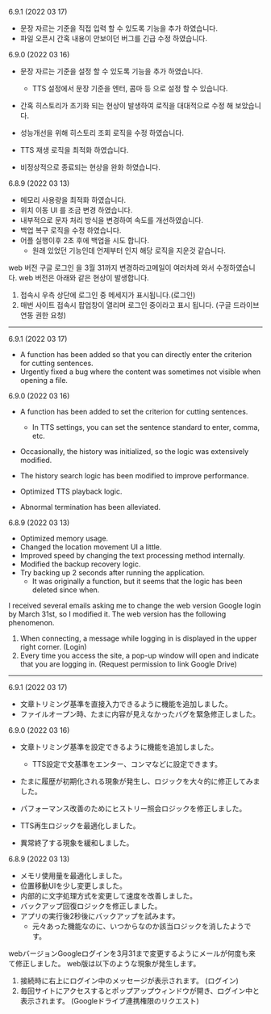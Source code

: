 6.9.1 (2022 03 17)
- 문장 자르는 기준을 직접 입력 할 수 있도록 기능을 추가 하였습니다.
- 파일 오픈시 간혹 내용이 안보이던 버그를 긴급 수정 하였습니다.

6.9.0 (2022 03 16)
- 문장 자르는 기준을 설정 할 수 있도록 기능을 추가 하였습니다. 
  * TTS 설정에서 문장 기준을 엔터, 콤마 등 으로 설정 할 수 있습니다. 
  
- 간혹 히스토리가 초기화 되는 현상이 발생하여 로직을 대대적으로 수정 해 보았습니다. 

- 성능개선을 위해 히스토리 조회 로직을 수정 하였습니다. 
- TTS 재생 로직을 최적화 하였습니다. 
- 비정상적으로 종료되는 현상을 완화 하였습니다. 

6.8.9 (2022 03 13)
- 메모리 사용량을 최적화 하였습니다. 
- 위치 이동 UI 를 조금 변경 하였습니다. 
- 내부적으로 문자 처리 방식을 변경하여 속도를 개선하였습니다. 
- 백업 복구 로직을 수정 하였습니다. 
- 어플 실행이후 2초 후에 백업을 시도 합니다. 
  * 원래 있었던 기능인데 언제부터 인지 해당 로직을 지운것 같습니다. 

web 버전 구글 로그인 을 3월 31까지 변경하라고메일이 여러차례 와서 수정하였습니다. 
web 버전은 아래와 같은 현상이 발생합니다. 

1. 접속시 우측 상단에 로그인 중 메세지가 표시됩니다.(로그인)
2. 매번 사이트 접속시 팝업창이 열리며 로그인 중이라고 표시 됩니다. (구글 드라이브 연동 권한 요청)

---
6.9.1 (2022 03 17)
- A function has been added so that you can directly enter the criterion for cutting sentences.
- Urgently fixed a bug where the content was sometimes not visible when opening a file.

6.9.0 (2022 03 16)
- A function has been added to set the criterion for cutting sentences.
   * In TTS settings, you can set the sentence standard to enter, comma, etc.
  
- Occasionally, the history was initialized, so the logic was extensively modified.

- The history search logic has been modified to improve performance.
- Optimized TTS playback logic.
- Abnormal termination has been alleviated.


6.8.9 (2022 03 13)
- Optimized memory usage.
- Changed the location movement UI a little.
- Improved speed by changing the text processing method internally.
- Modified the backup recovery logic.
- Try backing up 2 seconds after running the application.
   * It was originally a function, but it seems that the logic has been deleted since when.

I received several emails asking me to change the web version Google login by March 31st, so I modified it.
The web version has the following phenomenon.

1. When connecting, a message while logging in is displayed in the upper right corner. (Login)
2. Every time you access the site, a pop-up window will open and indicate that you are logging in. (Request permission to link Google Drive)



---
6.9.1 (2022 03 17)
- 文章トリミング基準を直接入力できるように機能を追加しました。
- ファイルオープン時、たまに内容が見えなかったバグを緊急修正しました。

6.9.0 (2022 03 16)
- 文章トリミング基準を設定できるように機能を追加しました。
   * TTS設定で文基準をエンター、コンマなどに設定できます。
  
- たまに履歴が初期化される現象が発生し、ロジックを大々的に修正してみました。

- パフォーマンス改善のためにヒストリー照会ロジックを修正しました。
- TTS再生ロジックを最適化しました。
- 異常終了する現象を緩和しました。


6.8.9 (2022 03 13)
- メモリ使用量を最適化しました。
- 位置移動UIを少し変更しました。
- 内部的に文字処理方式を変更して速度を改善しました。
- バックアップ回復ロジックを修正しました。
- アプリの実行後2秒後にバックアップを試みます。
   * 元々あった機能なのに、いつからなのか該当ロジックを消したようです。

webバージョンGoogleログインを3月31まで変更するようにメールが何度も来て修正しました。
web版は以下のような現象が発生します。

1. 接続時に右上にログイン中のメッセージが表示されます。 (ログイン)
2. 毎回サイトにアクセスするとポップアップウィンドウが開き、ログイン中と表示されます。 (Googleドライブ連携権限のリクエスト)
